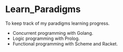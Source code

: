 # Learn_Paradigms
To keep track of my paradigms learning progress.

- Concurrent programming with Golang.
- Logic programming with Prolog.
- Functional programming with Scheme and Racket.

